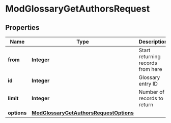 

# ModGlossaryGetAuthorsRequest


## Properties

| Name | Type | Description | Notes |
|------------ | ------------- | ------------- | -------------|
|**from** | **Integer** | Start returning records from here |  [optional] |
|**id** | **Integer** | Glossary entry ID |  |
|**limit** | **Integer** | Number of records to return |  [optional] |
|**options** | [**ModGlossaryGetAuthorsRequestOptions**](ModGlossaryGetAuthorsRequestOptions.md) |  |  [optional] |



